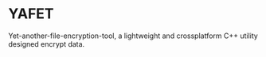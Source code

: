 # YAFET
Yet-another-file-encryption-tool, a lightweight and crossplatform C++ utility designed encrypt data.
